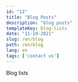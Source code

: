 ```yaml
---
id: "12"
title: "Blog Posts"
description: "blog posts"
templateKey: blog-lists
date: "11-10-2021"
slug: /en/blog
path: /en/blog
lang: en
tags: ['contact us']
---
```

Blog lists